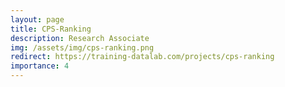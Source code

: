 ```yaml
---
layout: page
title: CPS-Ranking
description: Research Associate
img: /assets/img/cps-ranking.png
redirect: https://training-datalab.com/projects/cps-ranking
importance: 4
---
```

